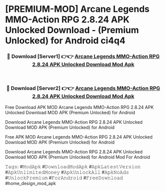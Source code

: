 # [PREMIUM-MOD] Arcane Legends MMO-Action RPG 2.8.24 APK Unlocked Download - (Premium Unlocked) for Android ci4q4



<div align="center">
<h3>🔴 Download [Server1] 👉👉 <a href="https://momento.my/?title=Arcane_Legends_MMO-Action_RPG_2.8.24_APK_Unlocked_Download">Arcane Legends MMO-Action RPG 2.8.24 APK Unlocked Download Mod Apk</a></h3><br>

<h3>🔴 Download [Server2] 👉👉 <a href="https://momento.my/?title=Arcane_Legends_MMO-Action_RPG_2.8.24_APK_Unlocked_Download">Arcane Legends MMO-Action RPG 2.8.24 APK Unlocked Download Mod Apk</a></h3>
</div>



Free Download APK MOD Arcane Legends MMO-Action RPG 2.8.24 APK Unlocked Download MOD APK (Premium Unlocked) for Android

Download Arcane Legends MMO-Action RPG 2.8.24 APK Unlocked Download MOD APK (Premium Unlocked) for Android

Free APK MOD Arcane Legends MMO-Action RPG 2.8.24 APK Unlocked Download MOD APK (Premium Unlocked) for Android

Download Arcane Legends MMO-Action RPG 2.8.24 APK Unlocked Download MOD APK (Premium Unlocked) for Android Mod For Android

𝚃𝚊𝚐𝚜: #𝙼𝚘𝚍𝙰𝚙𝚔 #𝙳𝚘𝚠𝚗𝚕𝚘𝚊𝚍𝙼𝚘𝚍𝙰𝚙𝚔 #𝙰𝚙𝚔𝙻𝚊𝚝𝚎𝚜𝚝𝚅𝚎𝚛𝚜𝚒𝚘𝚗 #𝙰𝚙𝚔𝚄𝚗𝚕𝚒𝚖𝚒𝚝𝚎𝚍𝙼𝚘𝚗𝚎𝚢 #𝙰𝚙𝚔𝚄𝚗𝚕𝚘𝚌𝚔𝙰𝚕𝚕 #𝙰𝚙𝚔𝙽𝚘𝙰𝚍𝚜 #𝚄𝚗𝚕𝚘𝚌𝚔𝙿𝚛𝚎𝚖𝚒𝚞𝚖 #𝙵𝚘𝚛𝙰𝚗𝚍𝚛𝚘𝚒𝚍 #𝙵𝚛𝚎𝚎𝙳𝚘𝚠𝚗𝚕𝚘𝚊𝚍 #home_design_mod_apk
